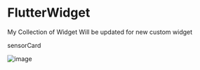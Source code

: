 # FlutterWidget
My Collection of Widget
Will be updated for new custom widget

sensorCard

![image](https://github.com/NormanSamsudin/FlutterWidget/assets/137969549/a200d1ad-276e-4aee-8750-0512edccf910)
